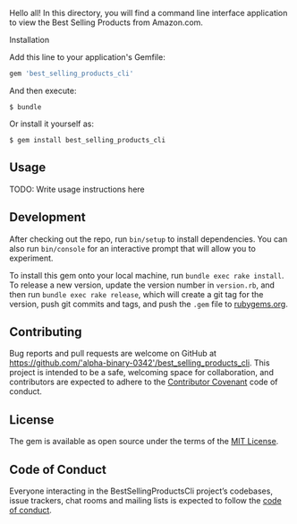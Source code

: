
Hello all! In this directory, you will find a command line interface application to view the Best Selling Products from Amazon.com.



 Installation

Add this line to your application's Gemfile:

```ruby
gem 'best_selling_products_cli'
```

And then execute:

    $ bundle

Or install it yourself as:

    $ gem install best_selling_products_cli

## Usage

TODO: Write usage instructions here

## Development

After checking out the repo, run `bin/setup` to install dependencies. You can also run `bin/console` for an interactive prompt that will allow you to experiment.

To install this gem onto your local machine, run `bundle exec rake install`. To release a new version, update the version number in `version.rb`, and then run `bundle exec rake release`, which will create a git tag for the version, push git commits and tags, and push the `.gem` file to [rubygems.org](https://rubygems.org).

## Contributing

Bug reports and pull requests are welcome on GitHub at https://github.com/'alpha-binary-0342'/best_selling_products_cli. This project is intended to be a safe, welcoming space for collaboration, and contributors are expected to adhere to the [Contributor Covenant](http://contributor-covenant.org) code of conduct.

## License

The gem is available as open source under the terms of the [MIT License](https://opensource.org/licenses/MIT).

## Code of Conduct

Everyone interacting in the BestSellingProductsCli project’s codebases, issue trackers, chat rooms and mailing lists is expected to follow the [code of conduct](https://github.com/'alpha-binary-0342'/best_selling_products_cli/blob/master/CODE_OF_CONDUCT.md).
